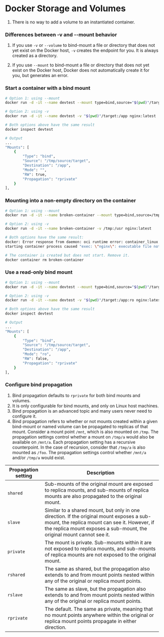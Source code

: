 # Docker Storage and Volumes

1. There is no way to add a volume to an instantiated container.


### Differences between -v and --mount behavior

1. If you use `-v` or `--volume` to bind-mount a file or directory that does not yet exist on the Docker host, `-v`
 creates the endpoint for you. It is always created as a directory.

1. If you use `--mount` to bind-mount a file or directory that does not yet exist on the Docker host, Docker does not
 automatically create it for you, but generates an error.


### Start a container with a bind mount

```bash
# Option 1: using --mount
docker run -d -it --name devtest --mount type=bind,source="$(pwd)"/target,target=/app nginx:latest

# Option 2: using -v
docker run -d -it --name devtest -v "$(pwd)"/target:/app nginx:latest

# Both options above have the same result
docker inspect devtest

# Output
...
"Mounts": [
    {
        "Type": "bind",
        "Source": "/tmp/source/target",
        "Destination": "/app",
        "Mode": "",
        "RW": true,
        "Propagation": "rprivate"
    }
],
```


### Mounting into a non-empty directory on the container

```bash
# Option 1: using --mount
docker run -d -it --name broken-container --mount type=bind,source=/tmp,target=/usr nginx:latest

# Option 2: using -v
docker run -d -it --name broken-container -v /tmp:/usr nginx:latest

# Both options have the same result:
docker: Error response from daemon: oci runtime error: container_linux.go:262:
starting container process caused "exec: \"nginx\": executable file not found in $PATH".

# The container is created but does not start. Remove it.
docker container rm broken-container
 ```


### Use a read-only bind mount

```bash
# Option 1: using --mount
docker run -d -it --name devtest --mount type=bind,source="$(pwd)"/target,target=/app,readonly nginx:latest

# Option 2: using -v
docker run -d -it --name devtest -v "$(pwd)"/target:/app:ro nginx:latest

# Both options above have the same result
docker inspect devtest

# Output
...
"Mounts": [
    {
        "Type": "bind",
        "Source": "/tmp/source/target",
        "Destination": "/app",
        "Mode": "ro",
        "RW": false,
        "Propagation": "rprivate"
    }
],
```


### Configure bind propagation

1. Bind propagation defaults to `rprivate` for both bind mounts and volumes. 
1. It is only configurable for bind mounts, and only on Linux host machines.
1. Bind propagation is an advanced topic and many users never need to configure it.
1. Bind propagation refers to whether or not mounts created within a given bind-mount or named volume can be
   propagated to replicas of that mount. Consider a mount point `/mnt`, which is also mounted on `/tmp`. The
   propagation settings control whether a mount on `/tmp/a` would also be available on `/mnt/a`. Each propagation
   setting has a recursive counterpoint. In the case of recursion, consider that `/tmp/a` is also mounted as `/foo`.
   The propagation settings control whether `/mnt/a` and/or `/tmp/a` would exist.

| Propagation setting | Description |
|---------------------|-------------|
| `shared`  | Sub-mounts of the original mount are exposed to replica mounts, and sub-mounts of replica mounts are also propagated to the original mount. |
| `slave`   | Similar to a shared mount, but only in one direction. If the original mount exposes a sub-mount, the replica mount can see it. However, if the replica mount exposes a sub-mount, the original mount cannot see it. |
| `private` | The mount is private. Sub-mounts within it are not exposed to replica mounts, and sub-mounts of replica mounts are not exposed to the original mount. |
| `rshared` | The same as shared, but the propagation also extends to and from mount points nested within any of the original or replica mount points. |
| `rslave`  | The same as slave, but the propagation also extends to and from mount points nested within any of the original or replica mount points. |
| `rprivate`| The default. The same as private, meaning that no mount points anywhere within the original or replica mount points propagate in either direction. |
